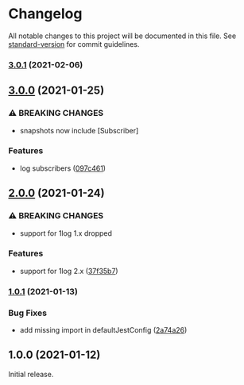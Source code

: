 # Changelog

All notable changes to this project will be documented in this file. See [standard-version](https://github.com/conventional-changelog/standard-version) for commit guidelines.

### [3.0.1](https://github.com/ivan7237d/1log-rxjs/compare/v3.0.0...v3.0.1) (2021-02-06)

## [3.0.0](https://github.com/ivan7237d/1log-rxjs/compare/v2.0.0...v3.0.0) (2021-01-25)


### ⚠ BREAKING CHANGES

* snapshots now include [Subscriber]

### Features

* log subscribers ([097c461](https://github.com/ivan7237d/1log-rxjs/commit/097c461738ed7f3aa0b76edacb24d72f33ea5906))

## [2.0.0](https://github.com/ivan7237d/1log-rxjs/compare/v1.0.1...v2.0.0) (2021-01-24)


### ⚠ BREAKING CHANGES

* support for 1log 1.x dropped

### Features

* support for 1log 2.x ([37f35b7](https://github.com/ivan7237d/1log-rxjs/commit/37f35b703d8f0ace931d989120c61f0151ea3d34))

### [1.0.1](https://github.com/ivan7237d/1log-rxjs/compare/v1.0.0...v1.0.1) (2021-01-13)


### Bug Fixes

* add missing import in defaultJestConfig ([2a74a26](https://github.com/ivan7237d/1log-rxjs/commit/2a74a26dfb54798403df1e041363ecac634fd93c))

## 1.0.0 (2021-01-12)

Initial release.
